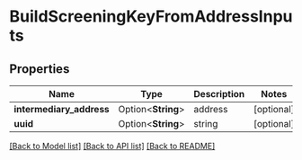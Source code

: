 # BuildScreeningKeyFromAddressInputs

## Properties

Name | Type | Description | Notes
------------ | ------------- | ------------- | -------------
**intermediary_address** | Option<**String**> | address | [optional]
**uuid** | Option<**String**> | string | [optional]

[[Back to Model list]](../README.md#documentation-for-models) [[Back to API list]](../README.md#documentation-for-api-endpoints) [[Back to README]](../README.md)


